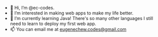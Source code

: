 - 👋 Hi, I’m @ec-codes.
- 👀 I’m interested in making web apps to make my life better.
- 🌱 I’m currently learning Java! There's so many other languages I still need to learn to deploy my first web app.
- 📫 You can email me at eugenechew.codes@gmail.com

<!---
ec-codes/ec-codes is a ✨ special ✨ repository because its `README.md` (this file) appears on your GitHub profile.
You can click the Preview link to take a look at your changes.
--->
